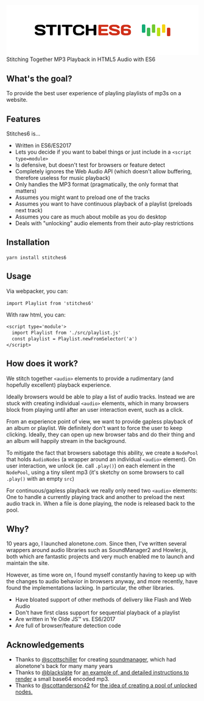 ![stitches6](logo.svg)
Stitching Together MP3 Playback in HTML5 Audio with ES6

## What's the goal?

To provide the best user experience of playling playlists of mp3s on a website.

## Features

Stitches6 is...

* Written in ES6/ES2017
* Lets you decide if you want to babel things or just include in a `<script type=module>`
* Is defensive, but doesn't test for browsers or feature detect
* Completely ignores the Web Audio API (which doesn't allow buffering, therefore useless for music playback)
* Only handles the MP3 format (pragmatically, the only format that matters)
* Assumes you might want to preload one of the tracks
* Assumes you want to have continuous playback of a playlist (preloads next track)
* Assumes you care as much about mobile as you do desktop
* Deals with "unlocking" audio elements from their auto-play restrictions

## Installation

`yarn install stitches6`

## Usage

Via webpacker, you can:

`
import Playlist from 'stitches6'
`

With raw html, you can:

```
<script type='module'>
  import Playlist from './src/playlist.js'
  const playlist = Playlist.newFromSelector('a')
</script>
```

## How does it work?

We stitch together `<audio>` elements to provide a rudimentary (and hopefully excellent) playback experience.

Ideally browsers would be able to play a list of audio tracks. Instead we are stuck with creating individual `<audio>` elements, which in many browsers block from playing until after an user interaction event, such as a click.

From an experience point of view, we want to provide gapless playback of an album or playlist. We definitely don't want to force the user to keep clicking. Ideally, they can open up new browser tabs and do their thing and an album will happily stream in the background.

To mitigate the fact that browsers sabotage this ability, we create a `NodePool` that holds `AudioNodes` (a wrapper around an individual `<audio>` element). On user interaction, we unlock (ie. call `.play()`) on each element in the `NodePool`, using a tiny silent mp3 (it's sketchy on some browsers to call `.play()` with an empty `src`)

For continuous/gapless playback we really only need two `<audio>` elements: One to handle a currently playing track and another to preload the next audio track in. When a file is done playing, the node is released back to the pool.

## Why?

10 years ago, I launched alonetone.com. Since then, I've written several wrappers around audio libraries such as SoundManager2 and Howler.js, both which are fantastic projects and very much enabled me to launch and maintain the site.

However, as time wore on, I found myself constantly having to keep up with the changes to audio behavior in browsers anyway, and more recently, have found the implementations lacking. In particular, the other libraries.

* Have bloated support of other methods of delivery like Flash and Web Audio
* Don't have first class support for sequential playback of a playlist
* Are written in Ye Olde JS™ vs. ES6/2017
* Are full of browser/feature detection code


## Acknowledgements

* Thanks to [@scottschiller](https://github.com/scottshiller) for creating [soundmanager](http://www.schillmania.com/projects/soundmanager2/), which had alonetone's back for many many years
* Thanks to [@blackslate](https://github.com/blackslate) for [an example of, and detailed instructions to render](https://gist.github.com/wittnl/8a1a0168b94f3b6abfaa) a small base64 encoded mp3.
* Thanks to [@scottanderson42](https://github.com/scottanderson42) for [the idea of creating a pool of unlocked nodes.](https://github.com/goldfire/howler.js/pull/1008)
